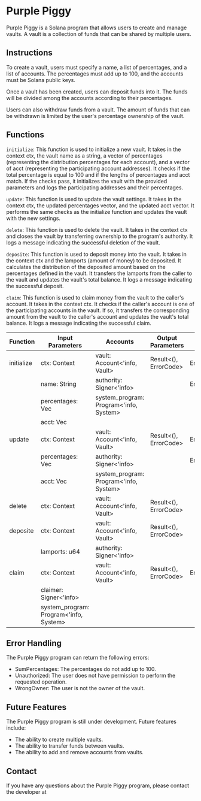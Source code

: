 

[logo]: https://github.com/berkayoztunc/purple-piggy/blob/master/tutorials/images/icon.png "Logo Title Text 2"

# Purple Piggy
Purple Piggy is a Solana program that allows users to create and manage vaults. A vault is a collection of funds that can be shared by multiple users.

## Instructions
To create a vault, users must specify a name, a list of percentages, and a list of accounts. The percentages must add up to 100, and the accounts must be Solana public keys.

Once a vault has been created, users can deposit funds into it. The funds will be divided among the accounts according to their percentages.

Users can also withdraw funds from a vault. The amount of funds that can be withdrawn is limited by the user's percentage ownership of the vault.

## Functions

```initialize```: This function is used to initialize a new vault. It takes in the context ctx, the vault name as a string, a vector of percentages (representing the distribution percentages for each account), and a vector of acct (representing the participating account addresses). It checks if the total percentage is equal to 100 and if the lengths of percentages and acct match. If the checks pass, it initializes the vault with the provided parameters and logs the participating addresses and their percentages.

```update```: This function is used to update the vault settings. It takes in the context ctx, the updated percentages vector, and the updated acct vector. It performs the same checks as the initialize function and updates the vault with the new settings.

```delete```: This function is used to delete the vault. It takes in the context ctx and closes the vault by transferring ownership to the program's authority. It logs a message indicating the successful deletion of the vault.

```deposite```: This function is used to deposit money into the vault. It takes in the context ctx and the lamports (amount of money) to be deposited. It calculates the distribution of the deposited amount based on the percentages defined in the vault. It transfers the lamports from the caller to the vault and updates the vault's total balance. It logs a message indicating the successful deposit.

```claim```: This function is used to claim money from the vault to the caller's account. It takes in the context ctx. It checks if the caller's account is one of the participating accounts in the vault. If so, it transfers the corresponding amount from the vault to the caller's account and updates the vault's total balance. It logs a message indicating the successful claim.

| Function    | Input Parameters                          | Accounts                                | Output Parameters              | Error Handling                |
|-------------|-------------------------------------------|-----------------------------------------|--------------------------------|-------------------------------|
| initialize  | ctx: Context<CreateVault>                  | vault: Account<'info, Vault>             | Result<(), ErrorCode>         | ErrorCode::Unauthorized      |
|             | name: String                              | authority: Signer<'info>                 |                                | ErrorCode::SumPercentages    |
|             | percentages: Vec<u64>                     | system_program: Program<'info, System>   |                                |                               |
|             | acct: Vec<Pubkey>                         |                                         |                                |                               |
| update      | ctx: Context<UpdateVault>                  | vault: Account<'info, Vault>             | Result<(), ErrorCode>         | ErrorCode::Unauthorized      |
|             | percentages: Vec<u64>                     | authority: Signer<'info>                 |                                | ErrorCode::SumPercentages    |
|             | acct: Vec<Pubkey>                         | system_program: Program<'info, System>   |                                |                               |
| delete      | ctx: Context<UpdateVault>                  | vault: Account<'info, Vault>             | Result<(), ErrorCode>         |                               |
| deposite    | ctx: Context<Deposite>                     | vault: Account<'info, Vault>             | Result<(), ErrorCode>         |                               |
|             | lamports: u64                              | authority: Signer<'info>                 |                                |                               |
| claim       | ctx: Context<ClaimVault>                   | vault: Account<'info, Vault>             | Result<(), ErrorCode>         | ErrorCode::Unauthorized      |
|                                                        | claimer: Signer<'info>                   |                                |                               |
|                                                        | system_program: Program<'info, System>   |                                |                               |


## Error Handling
The Purple Piggy program can return the following errors:

- SumPercentages: The percentages do not add up to 100.
- Unauthorized: The user does not have permission to perform the requested operation.
- WrongOwner: The user is not the owner of the vault.



## Future Features
The Purple Piggy program is still under development. Future features include:

- The ability to create multiple vaults.
- The ability to transfer funds between vaults.
- The ability to add and remove accounts from vaults.
## Contact
If you have any questions about the Purple Piggy program, please contact the developer at